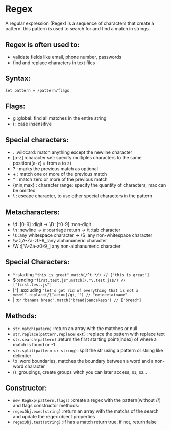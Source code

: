 # Regex
A regular expression (Regex) is a sequence of characters that create a pattern. this pattern is used to search for and find a match in strings.
## Regex is often used to:
- validate fields like email, phone number, passwords
- find and replace characters in text files
## Syntax: 
`let pattern = /pattern/flags`

## Flags:
- g :global: find all matches in the entire string
- i : case insensitive

## Special characters:
- . :wildcard: match anything except the newline character
- [a-z] :character set: specify multiples characters to the same position([a-z] = from a to z)
- ? : marks the previous match as optional
- \+ : match one or more of the previous match
- \* : match zero or more of the previous match
- {min,max} : character range: specify the quantity of characters, max can be omitted
- \ : escape character, to use other special characters in the pattern
 
 ## Metacharacters:
 - \d :[0-9] :digit  ->  \D :[^0-9] :non-digit
 - \n :newline -> \r :carriage return -> \t :tab character
 - \s :any whitespace character  ->  \S :any non-whitespace character
 - \w :[A-Za-z0-9_]any alphanumeric character
 - \W :[^A-Za-z0-9_] any non-alphanumeric character

## Special Characters:
- ^ :starting `"this is great".match(/^t.*/) // ["this is great"]`
- $ :ending `"first.test.js".match(/.*\.test.js$/) // ["first.test.js"]`
- [^] :excluding `"let's get rid of everything that is not a vowel".replace(/[^aeiou]/gi,'') // "eeioeeiaioaoe"`
- | :or `"banana bread".match('bread|pancakes$') // ["bread"]`
 ## Methods:
- `str.match(patern)` :return an array with the matches or null
- `str.replace(pattern,replaceText)` :replace the pattern with replace text
- `str.search(pattern)` :return the first starting point(index) of where a match is found or -1
- `str.split(pattern or string)` :split the str using a pattern or string  like delimiter
- \b :word boundaries, matches the boundary between a word and a non-word character
- () :groupings, create groups witch you can later access, `$1`, `$2`...


## Constructor:
- `new RegExp(pattern,flags)` :create a regex with the pattern(without //) and flags
constructor methods:
- `regexObj.exec(string)` :return an array with the matchs of the search and update the regex object properties
- `regexObj.test(string)` :if has a match return true, if not, return false
